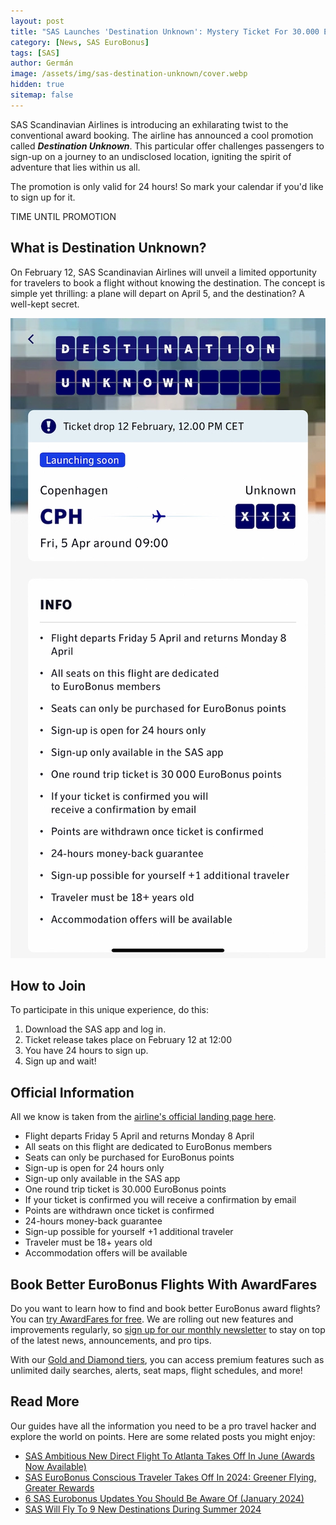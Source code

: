 ```yaml
---
layout: post
title: "SAS Launches 'Destination Unknown': Mystery Ticket For 30.000 EuroBonus Points"
category: [News, SAS EuroBonus]
tags: [SAS]
author: Germán
image: /assets/img/sas-destination-unknown/cover.webp
hidden: true
sitemap: false
---
```


SAS Scandinavian Airlines is introducing an exhilarating twist to the conventional award booking. The airline has announced a cool promotion called ***Destination Unknown***. This particular offer challenges passengers to sign-up on a journey to an undisclosed location, igniting the spirit of adventure that lies within us all.

The promotion is only valid for 24 hours! So mark your calendar if you'd like to sign up for it.

<div data-countdown="2024-02-12T11:59:00.000+02:00">
  TIME UNTIL PROMOTION
</div>

## What is Destination Unknown?

On February 12, SAS Scandinavian Airlines will unveil a limited opportunity for travelers to book a flight without knowing the destination. The concept is simple yet thrilling: a plane will depart on April 5, and the destination? A well-kept secret.

<img src="../assets/img/sas-destination-unknown/destination-unknown-app.webp" alt="SAS Destination Unknown campaign February 2024." class="noborder"/>

## How to Join

To participate in this unique experience, do this:

1. Download the SAS app and log in.
2. Ticket release takes place on February 12 at 12:00
3. You have 24 hours to sign up.
4. Sign up and wait!

## Official Information

All we know is taken from the [airline's official landing page here](https://www.sas.se/special-offers/destination-unknown/).

- Flight departs Friday 5 April and returns Monday 8 April
- All seats on this flight are dedicated to EuroBonus members
- Seats can only be purchased for EuroBonus points
- Sign-up is open for 24 hours only
- Sign-up only available in the SAS app
- One round trip ticket is 30.000 EuroBonus points
- If your ticket is confirmed you will receive a confirmation by email
- Points are withdrawn once ticket is confirmed
- 24-hours money-back guarantee
- Sign-up possible for yourself +1 additional traveler
- Traveler must be 18+ years old
- Accommodation offers will be available

## Book Better EuroBonus Flights With AwardFares

Do you want to learn how to find and book better EuroBonus award flights? You can [try AwardFares for free](https://awardfares.com/). We are rolling out new features and improvements regularly, so [sign up for our monthly newsletter](https://awardfares.com/newsletter) to stay on top of the latest news, announcements, and pro tips.

With our [Gold and Diamond tiers](https://awardfares.com/pricing), you can access premium features such as unlimited daily searches, alerts, seat maps, flight schedules, and more!

## Read More

Our guides have all the information you need to be a pro travel hacker and explore the world on points. Here are some related posts you might enjoy:

- [SAS Ambitious New Direct Flight To Atlanta Takes Off In June (Awards Now Available)](https://blog.awardfares.com/sas-route-to-atlanta/)
- [SAS EuroBonus Conscious Traveler Takes Off In 2024: Greener Flying, Greater Rewards](https://blog.awardfares.com/sas-eurobonus-conscious-traveler/)
- [6 SAS Eurobonus Updates You Should Be Aware Of (January 2024)](https://blog.awardfares.com/eurobonus-updates-jan-2024/)
- [SAS Will Fly To 9 New Destinations During Summer 2024](https://blog.awardfares.com/sas-summer-2024/)

<script src="/assets/js/countdown.js"></script> 